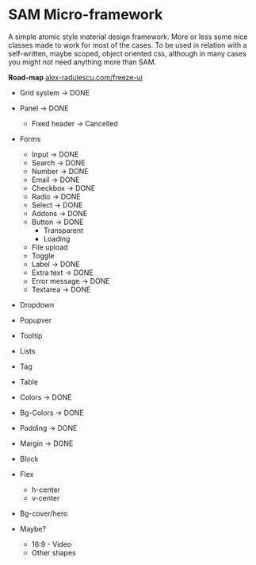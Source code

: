 # SAM Micro-framework
A simple atomic style material design framework.
More or less some nice classes made to work for most of the cases.
To be used in relation with a self-written, maybe scoped, object oriented css, although in many cases you might not need anything more than SAM.


**Road-map** [alex-radulescu.com/freeze-ui](http://alexradulescu.github.io/freeze-ui/)

- Grid system -> DONE
- Panel -> DONE
    - Fixed header -> Cancelled
- Forms
    - Input -> DONE
    - Search -> DONE
    - Number -> DONE
    - Email -> DONE
    - Checkbox -> DONE
    - Radio -> DONE
    - Select -> DONE
    - Addons -> DONE
    - Button -> DONE
        - Transparent
        - Loading
    - File upload
    - Toggle
    - Label -> DONE
    - Extra text -> DONE
    - Error message -> DONE
    - Textarea -> DONE

- Dropdown

- Popupver

- Tooltip

- Lists


- Tag
- Table

- Colors -> DONE
- Bg-Colors -> DONE
- Padding -> DONE
- Margin -> DONE

- Block
- Flex
    - h-center
    - v-center

- Bg-cover/hero



- Maybe?
    - 16:9 - Video
    - Other shapes 

<!-- **Demo and examples:** [alex-radulescu.com/freeze-ui](http://alexradulescu.github.io/freeze-ui/)

## Installation

Add the css and the script to your project:
```html
<html>
  <head>
    ...
    <link href="/path/to/freeze-ui.min.css" type="text/css" rel="stylesheet"/>
  </head>
  <body>
    ...
    <script src="/path/to/freeze-ui.min.js" type="text/javascript"></script>
  </body>
</html>
```
## Usage

### Basic

```javascript
// Freeze the UI
FreezeUI();

// Un Freeze the UI 
UnFreezeUI();
```


## Options
You can set some options when calling the FreezeUI function.

Param | Type | Default | Details
------------ | ------------- | ------------- | -------------
text | `string` | Loading | The text to be displayed. 
selector | `string` | <body> of the document | The loading can be applied only to an element, as long as the element has position absolute or fixed.

### Examples
```javascript
FreezeUI(); // To simply freeze the whole page
FreezeUI({ text: 'Custom text' }); // Freeze with a custom text
FreezeUI({ selector: '.class-name' }); // Freeze a certain component.
FreezeUI({ selector: '#id-name' }); // The component must have position: fixed or absolute to work
FreezeUI({ selector: '.component', text: 'Getting there...' }) // Using both options at the same time. 
UnFreezeUI(); // Will unfreeze any and all options from above
```

## Licence
FreezeUI is under [MIT licence](https://opensource.org/licenses/mit-license.php) -->

